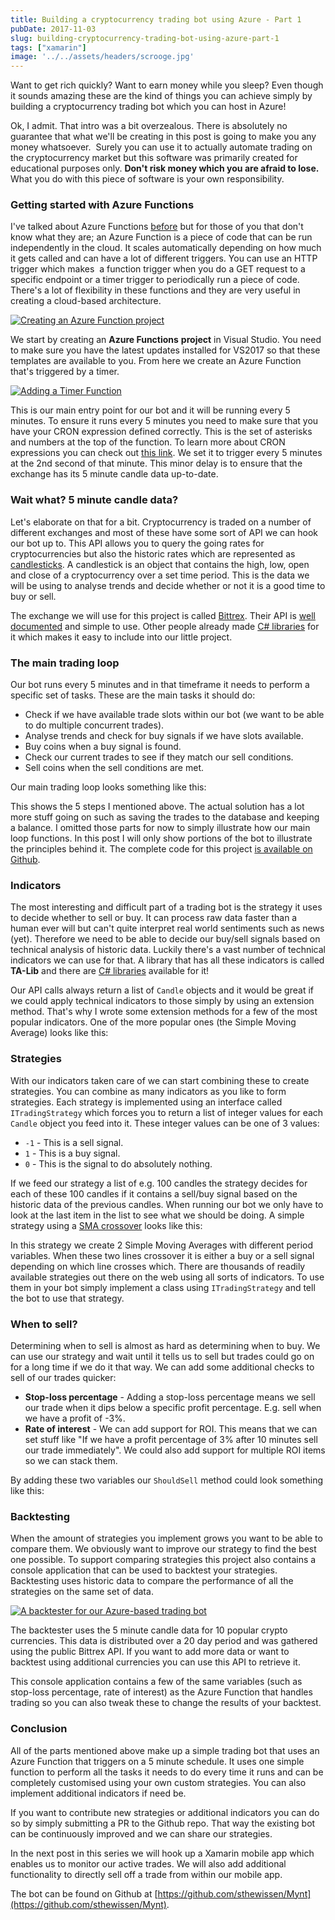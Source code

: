 ```yaml
---
title: Building a cryptocurrency trading bot using Azure - Part 1
pubDate: 2017-11-03
slug: building-cryptocurrency-trading-bot-using-azure-part-1
tags: ["xamarin"]
image: '../../assets/headers/scrooge.jpg'
---
```


Want to get rich quickly? Want to earn money while you sleep? Even though it sounds amazing these are the kind of things you can achieve simply by building a cryptocurrency trading bot which you can host in Azure!

Ok, I admit. That intro was a bit overzealous. There is absolutely no guarantee that what we'll be creating in this post is going to make you any money whatsoever.  Surely you can use it to actually automate trading on the cryptocurrency market but this software was primarily created for educational purposes only. **Don't risk money which you are afraid to lose.** What you do with this piece of software is your own responsibility.

### Getting started with Azure Functions

I've talked about Azure Functions [before](https://www.thewissen.io/deploying-azure-functions-using-vsts/) but for those of you that don't know what they are; an Azure Function is a piece of code that can be run independently in the cloud. It scales automatically depending on how much it gets called and can have a lot of different triggers. You can use an HTTP trigger which makes  a function trigger when you do a GET request to a specific endpoint or a timer trigger to periodically run a piece of code. There's a lot of flexibility in these functions and they are very useful in creating a cloud-based architecture.

[![Creating an Azure Function project](/images/posts/azuref.png)](/images/posts/azuref.png)

We start by creating an **Azure Functions** **project** in Visual Studio. You need to make sure you have the latest updates installed for VS2017 so that these templates are available to you. From here we create an Azure Function that's triggered by a timer.

[![Adding a Timer Function](/images/posts/function.png)](/images/posts/function.png)

This is our main entry point for our bot and it will be running every 5 minutes. To ensure it runs every 5 minutes you need to make sure that you have your CRON expression defined correctly. This is the set of asterisks and numbers at the top of the function. To learn more about CRON expressions you can check out [this link](https://docs.microsoft.com/en-us/azure/azure-functions/functions-bindings-timer). We set it to trigger every 5 minutes at the 2nd second of that minute. This minor delay is to ensure that the exchange has its 5 minute candle data up-to-date.

### Wait what? 5 minute candle data?

Let's elaborate on that for a bit. Cryptocurrency is traded on a number of different exchanges and most of these have some sort of API we can hook our bot up to. This API allows you to query the going rates for cryptocurrencies but also the historic rates which are represented as [candlesticks](https://www.babypips.com/learn/forex/what-is-a-japanese-candlestick). A candlestick is an object that contains the high, low, open and close of a cryptocurrency over a set time period. This is the data we will be using to analyse trends and decide whether or not it is a good time to buy or sell.

The exchange we will use for this project is called [Bittrex](https://bittrex.com/). Their API is [well documented](https://bittrex.com/home/api) and simple to use. Other people already made [C# libraries](https://github.com/Coinio/Bittrex.Api.Client) for it which makes it easy to include into our little project.

### The main trading loop

Our bot runs every 5 minutes and in that timeframe it needs to perform a specific set of tasks. These are the main tasks it should do:

*   Check if we have available trade slots within our bot (we want to be able to do multiple concurrent trades).
*   Analyse trends and check for buy signals if we have slots available.
*   Buy coins when a buy signal is found.
*   Check our current trades to see if they match our sell conditions.
*   Sell coins when the sell conditions are met.

Our main trading loop looks something like this:

<script src="https://gist.github.com/sthewissen/b49b4af187c49967af3ef4d4d73a8181.js"></script>

This shows the 5 steps I mentioned above. The actual solution has a lot more stuff going on such as saving the trades to the database and keeping a balance. I omitted those parts for now to simply illustrate how our main loop functions. In this post I will only show portions of the bot to illustrate the principles behind it. The complete code for this project [is available on Github](https://github.com/sthewissen/Mynt).

### Indicators

The most interesting and difficult part of a trading bot is the strategy it uses to decide whether to sell or buy. It can process raw data faster than a human ever will but can't quite interpret real world sentiments such as news (yet). Therefore we need to be able to decide our buy/sell signals based on technical analysis of historic data. Luckily there's a vast number of technical indicators we can use for that. A library that has all these indicators is called **TA-Lib** and there are [C# libraries](https://www.nuget.org/packages/TA-Lib/) available for it!

Our API calls always return a list of `Candle` objects and it would be great if we could apply technical indicators to those simply by using an extension method. That's why I wrote some extension methods for a few of the most popular indicators. One of the more popular ones (the Simple Moving Average) looks like this:

<script src="https://gist.github.com/sthewissen/44d87a1b5651da6aa553ed2cec9189ad.js"></script>

### Strategies

With our indicators taken care of we can start combining these to create strategies. You can combine as many indicators as you like to form strategies. Each strategy is implemented using an interface called `ITradingStrategy` which forces you to return a list of integer values for each `Candle` object you feed into it. These integer values can be one of 3 values:

*   `-1` - This is a sell signal.
*   `1` - This is a buy signal.
*   `0` - This is the signal to do absolutely nothing.

If we feed our strategy a list of e.g. 100 candles the strategy decides for each of these 100 candles if it contains a sell/buy signal based on the historic data of the previous candles. When running our bot we only have to look at the last item in the list to see what we should be doing. A simple strategy using a [SMA crossover](http://www.investopedia.com/university/movingaverage/movingaverages4.asp) looks like this:

<script src="https://gist.github.com/sthewissen/4b41f468deccce7cfdaef6365ad0a316.js"></script>

In this strategy we create 2 Simple Moving Averages with different period variables. When these two lines crossover it is either a buy or a sell signal depending on which line crosses which. There are thousands of readily available strategies out there on the web using all sorts of indicators. To use them in your bot simply implement a class using `ITradingStrategy` and tell the bot to use that strategy.

### When to sell?

Determining when to sell is almost as hard as determining when to buy. We can use our strategy and wait until it tells us to sell but trades could go on for a long time if we do it that way. We can add some additional checks to sell of our trades quicker:

*   **Stop-loss percentage** - Adding a stop-loss percentage means we sell our trade when it dips below a specific profit percentage. E.g. sell when we have a profit of -3%.
*   **Rate of interest** - We can add support for ROI. This means that we can set stuff like "If we have a profit percentage of 3% after 10 minutes sell our trade immediately". We could also add support for multiple ROI items so we can stack them.

By adding these two variables our `ShouldSell` method could look something like this:

<script src="https://gist.github.com/sthewissen/9f10a4ea5bbd665175e13ae1ca9ff319.js"></script>

### Backtesting

When the amount of strategies you implement grows you want to be able to compare them. We obviously want to improve our strategy to find the best one possible. To support comparing strategies this project also contains a console application that can be used to backtest your strategies. Backtesting uses historic data to compare the performance of all the strategies on the same set of data.

[![A backtester for our Azure-based trading bot](/images/posts/backtester.png "A backtester for our Azure-based trading bot")](/images/posts/backtester.png)

The backtester uses the 5 minute candle data for 10 popular crypto currencies. This data is distributed over a 20 day period and was gathered using the public Bittrex API. If you want to add more data or want to backtest using additional currencies you can use this API to retrieve it.

This console application contains a few of the same variables (such as stop-loss percentage, rate of interest) as the Azure Function that handles trading so you can also tweak these to change the results of your backtest.

### Conclusion

All of the parts mentioned above make up a simple trading bot that uses an Azure Function that triggers on a 5 minute schedule. It uses one simple function to perform all the tasks it needs to do every time it runs and can be completely customised using your own custom strategies. You can also implement additional indicators if need be.

If you want to contribute new strategies or additional indicators you can do so by simply submitting a PR to the Github repo. That way the existing bot can be continuously improved and we can share our strategies.

In the next post in this series we will hook up a Xamarin mobile app which enables us to monitor our active trades. We will also add additional functionality to directly sell off a trade from within our mobile app.

The bot can be found on Github at [https://github.com/sthewissen/Mynt](https://github.com/sthewissen/Mynt).